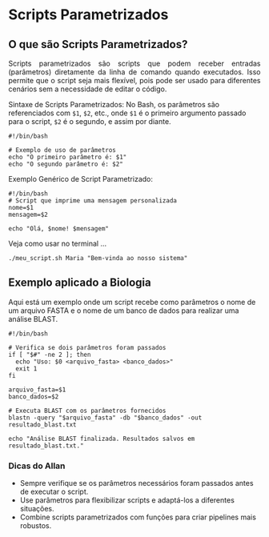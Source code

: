 # Scripts Parametrizados
## O que são Scripts Parametrizados?
<p align="justify">Scripts parametrizados são scripts que podem receber entradas (parâmetros) diretamente da linha de comando quando executados. Isso permite que o script seja mais flexível, pois pode ser usado para diferentes cenários sem a necessidade de editar o código.</p>

Sintaxe de Scripts Parametrizados:
No Bash, os parâmetros são referenciados com `$1`, `$2`, etc., onde `$1` é o primeiro argumento passado para o script, `$2` é o segundo, e assim por diante.

```
#!/bin/bash

# Exemplo de uso de parâmetros
echo "O primeiro parâmetro é: $1"
echo "O segundo parâmetro é: $2"
```
Exemplo Genérico de Script Parametrizado:

```
#!/bin/bash
# Script que imprime uma mensagem personalizada
nome=$1
mensagem=$2

echo "Olá, $nome! $mensagem"
```
Veja como usar no terminal ...

```
./meu_script.sh Maria "Bem-vinda ao nosso sistema"
```

## Exemplo aplicado a Biologia
Aqui está um exemplo onde um script recebe como parâmetros o nome de um arquivo FASTA e o nome de um banco de dados para realizar uma análise BLAST.

```
#!/bin/bash

# Verifica se dois parâmetros foram passados
if [ "$#" -ne 2 ]; then
  echo "Uso: $0 <arquivo_fasta> <banco_dados>"
  exit 1
fi

arquivo_fasta=$1
banco_dados=$2

# Executa BLAST com os parâmetros fornecidos
blastn -query "$arquivo_fasta" -db "$banco_dados" -out resultado_blast.txt

echo "Análise BLAST finalizada. Resultados salvos em resultado_blast.txt."
```
### Dicas do Allan 
- Sempre verifique se os parâmetros necessários foram passados antes de executar o script.
- Use parâmetros para flexibilizar scripts e adaptá-los a diferentes situações.
- Combine scripts parametrizados com funções para criar pipelines mais robustos.


